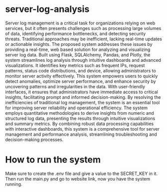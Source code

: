 # server-log-analysis
Server log management is a critical task for organizations relying on web services, but it often presents challenges such as processing large volumes of data, identifying performance bottlenecks, and detecting security threats. Traditional approaches may be inefficient, lacking real-time updates or actionable insights. The proposed system addresses these issues by providing a real-time, web based solution for analyzing and visualizing server log data. Built using Flask, SQLAlchemy, 
Pandas, and Plotly, the system streamlines log analysis through intuitive dashboards and advanced visualizations. It identifies key metrics such as frequent IPs, request patterns, status code distributions, and device, allowing administrators to monitor server activity effectively. This system empowers users to quickly detect anomalies, optimize server performance, and enhance security by uncovering patterns and irregularities in the data. With user-friendly interfaces, it ensures that administrators have immediate access to critical insights, facilitating prompt and informed decision-making. By resolving the inefficiencies of traditional log 
management, the system is an essential tool for improving server reliability and operational efficiency. The system employs quantitative methodologies to derive insights from numeric and structured log data, presenting the results through intuitive visualizations and summary metrics. By combining robust data processing capabilities with interactive dashboards, this system is a comprehensive tool for server management and performance analysis, streamlining troubleshooting and decision-making processes.
# How to run the system
Make sure to create the .env file and give a value to the SECRET_KEY in it. Then run the main.py and go to website link, now you have the system running.
